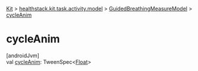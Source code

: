 
[Kit](../../../kit.html) > [healthstack.kit.task.activity.model](../index.html) > [GuidedBreathingMeasureModel](index.html) > [cycleAnim](cycle-anim.html)



# cycleAnim



[androidJvm]\
val [cycleAnim](cycle-anim.html): TweenSpec&lt;[Float](https://kotlinlang.org/api/latest/jvm/stdlib/kotlin/-float/index.html)&gt;




